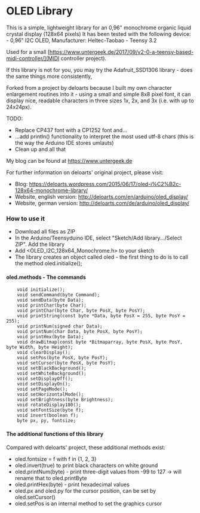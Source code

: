 # OLED Library

This is a simple, lightweight library for an 0,96" monochrome organic liquid crystal display (128x64 pixels)
It has been tested with the following device:
	- 0,96" I2C OLED, Manufacturer: Heltec-Taobao
	- Teensy 3.2 

Used for a small [https://www.untergeek.de/2017/09/v2-0-a-teensy-based-midi-controller/](MIDI controller project).

If this library is not for you, you may try the Adafruit_SSD1306 library - does the same things more consistently, 

Forked from a project by deloarts because I built my own character enlargement routines into it - using a small and simple 8x8 pixel font, it can display nice, readable characters in three sizes 1x, 2x, and 3x (i.e. with up to 24x24px). 

TODO: 
- Replace CP437 font with a CP1252 font and...
- ...add println() functionality to interpret the most used utf-8 chars (this is the way the Arduino IDE stores umlauts)
- Clean up and all that

My blog can be found at https://www.untergeek.de

For further information on deloarts' original project, please visit:
- Blog:	https://deloarts.wordpress.com/2015/06/17/oled-i%C2%B2c-128x64-monochrome-library/
- Website, english version: http://deloarts.com/en/arduino/oled_display/
- Website, german version: http://deloarts.com/de/arduino/oled_display/ 

### How to use it

- Download all files as ZIP
- In the Arduino/Teensyduino IDE, select "Sketch/Add library.../Select ZIP". Add the library
- Add <OLED_I2C_128x64_Monochrome.h> to your sketch
- The library creates an object called oled - the first thing to do is to call the method oled.initialize();

#### oled.methods - The commands

		void initialize();
		void sendCommand(byte Command);
		void sendData(byte Data);
		void printChar(byte Char);
		void printChar(byte Char, byte PosX, byte PosY); 
		void printString(const byte *Data, byte PosX = 255, byte PosY = 255);
		void printNum(signed char Data);
		void printNum(char Data, byte PosX, byte PosY);
		void printHex(byte Data);
		void drawBitmap(const byte *Bitmaparray, byte PosX, byte PosY, byte Width, byte Height);
		void clearDisplay();
		void setPos(byte PosX, byte PosY);
		void setCursor(byte PosX, byte PosY);
		void setBlackBackground();
		void setWhiteBackground();
		void setDisplayOff();
		void setDisplayOn();
		void setPageMode();
		void setHorizontalMode();
		void setBrightness(byte Brightness);
		void rotateDisplay180();
		void setFontSize(byte f);
		void invert(boolean f); 
		byte px, py, fontsize;

#### The additional functions of this library

Compared with deloarts' project, these additional methods exist:

- oled.fontsize = f with f in {1, 2, 3}
- oled.invert(true) to print black characters on white ground
- oled.printNum(byte) - print three-digit values from -99 to 127 -> will rename that to oled.printByte
- oled.printHex(byte) - print hexadecimal values
- oled.px and oled.py for the cursor position, can be set by oled.setCursor()
- oled.setPos is an internal method to set the graphics cursor
